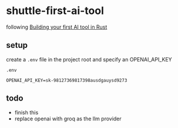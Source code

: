 # shuttle-first-ai-tool

following [Building your first AI tool in Rust](https://www.shuttle.rs/blog/2024/04/29/building-your-first-ai-tool-rust)

## setup

create a `.env` file in the project root and specify an OPENAI_API_KEY

`.env`
```
OPENAI_API_KEY=sk-98127369817398ausdgauysd9273
```

## todo

- finish this
- replace openai with groq as the llm provider